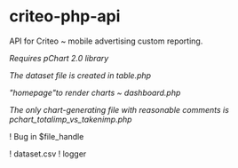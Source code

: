 criteo-php-api
==============

API for Criteo ~ mobile advertising custom reporting. 


_Requires pChart 2.0 library_

_The dataset file is created in table.php_

*"homepage"*_to render charts ~ dashboard.php_

_The only chart-generating file with reasonable comments is_ *pchart_totalimp_vs_takenimp.php*



! Bug in $file_handle 

! dataset.csv
! logger

